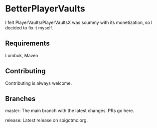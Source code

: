 # BetterPlayerVaults
I felt PlayerVaults/PlayerVaultsX was scummy with its monetization, so I decided to fix it myself.

## Requirements
Lombok, 
Maven

## Contributing
Contributing is always welcome.

## Branches
master: The main branch with the latest changes. PRs go here.

release: Latest release on spigotmc.org.